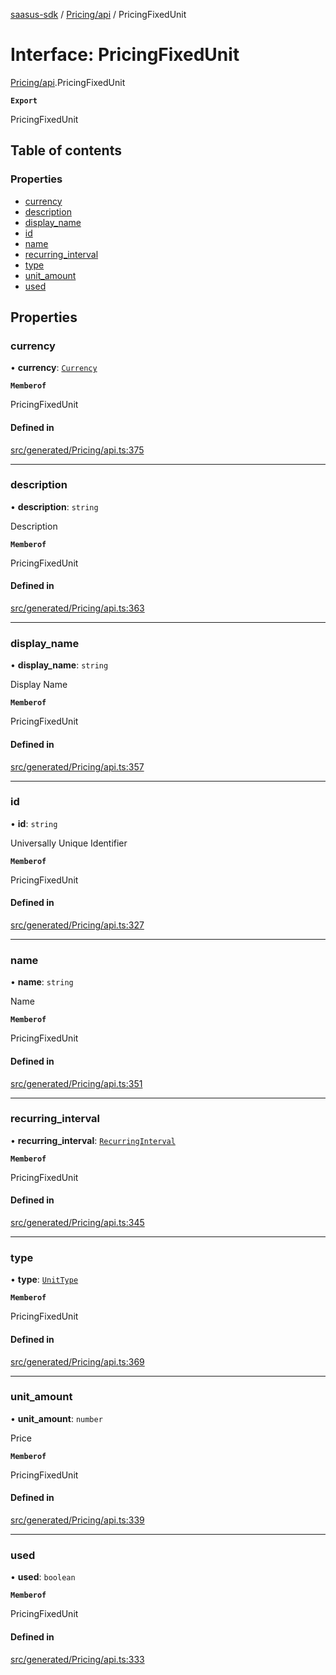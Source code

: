 [saasus-sdk](../README.md) / [Pricing/api](../modules/Pricing_api.md) / PricingFixedUnit

# Interface: PricingFixedUnit

[Pricing/api](../modules/Pricing_api.md).PricingFixedUnit

**`Export`**

PricingFixedUnit

## Table of contents

### Properties

- [currency](Pricing_api.PricingFixedUnit.md#currency)
- [description](Pricing_api.PricingFixedUnit.md#description)
- [display\_name](Pricing_api.PricingFixedUnit.md#display_name)
- [id](Pricing_api.PricingFixedUnit.md#id)
- [name](Pricing_api.PricingFixedUnit.md#name)
- [recurring\_interval](Pricing_api.PricingFixedUnit.md#recurring_interval)
- [type](Pricing_api.PricingFixedUnit.md#type)
- [unit\_amount](Pricing_api.PricingFixedUnit.md#unit_amount)
- [used](Pricing_api.PricingFixedUnit.md#used)

## Properties

### currency

• **currency**: [`Currency`](../enums/Pricing_api.Currency.md)

**`Memberof`**

PricingFixedUnit

#### Defined in

[src/generated/Pricing/api.ts:375](https://github.com/saasus-platform/saasus-sdk-javascript/blob/c67ac22/src/generated/Pricing/api.ts#L375)

___

### description

• **description**: `string`

Description

**`Memberof`**

PricingFixedUnit

#### Defined in

[src/generated/Pricing/api.ts:363](https://github.com/saasus-platform/saasus-sdk-javascript/blob/c67ac22/src/generated/Pricing/api.ts#L363)

___

### display\_name

• **display\_name**: `string`

Display Name

**`Memberof`**

PricingFixedUnit

#### Defined in

[src/generated/Pricing/api.ts:357](https://github.com/saasus-platform/saasus-sdk-javascript/blob/c67ac22/src/generated/Pricing/api.ts#L357)

___

### id

• **id**: `string`

Universally Unique Identifier

**`Memberof`**

PricingFixedUnit

#### Defined in

[src/generated/Pricing/api.ts:327](https://github.com/saasus-platform/saasus-sdk-javascript/blob/c67ac22/src/generated/Pricing/api.ts#L327)

___

### name

• **name**: `string`

Name

**`Memberof`**

PricingFixedUnit

#### Defined in

[src/generated/Pricing/api.ts:351](https://github.com/saasus-platform/saasus-sdk-javascript/blob/c67ac22/src/generated/Pricing/api.ts#L351)

___

### recurring\_interval

• **recurring\_interval**: [`RecurringInterval`](../enums/Pricing_api.RecurringInterval.md)

**`Memberof`**

PricingFixedUnit

#### Defined in

[src/generated/Pricing/api.ts:345](https://github.com/saasus-platform/saasus-sdk-javascript/blob/c67ac22/src/generated/Pricing/api.ts#L345)

___

### type

• **type**: [`UnitType`](../enums/Pricing_api.UnitType.md)

**`Memberof`**

PricingFixedUnit

#### Defined in

[src/generated/Pricing/api.ts:369](https://github.com/saasus-platform/saasus-sdk-javascript/blob/c67ac22/src/generated/Pricing/api.ts#L369)

___

### unit\_amount

• **unit\_amount**: `number`

Price

**`Memberof`**

PricingFixedUnit

#### Defined in

[src/generated/Pricing/api.ts:339](https://github.com/saasus-platform/saasus-sdk-javascript/blob/c67ac22/src/generated/Pricing/api.ts#L339)

___

### used

• **used**: `boolean`

**`Memberof`**

PricingFixedUnit

#### Defined in

[src/generated/Pricing/api.ts:333](https://github.com/saasus-platform/saasus-sdk-javascript/blob/c67ac22/src/generated/Pricing/api.ts#L333)
